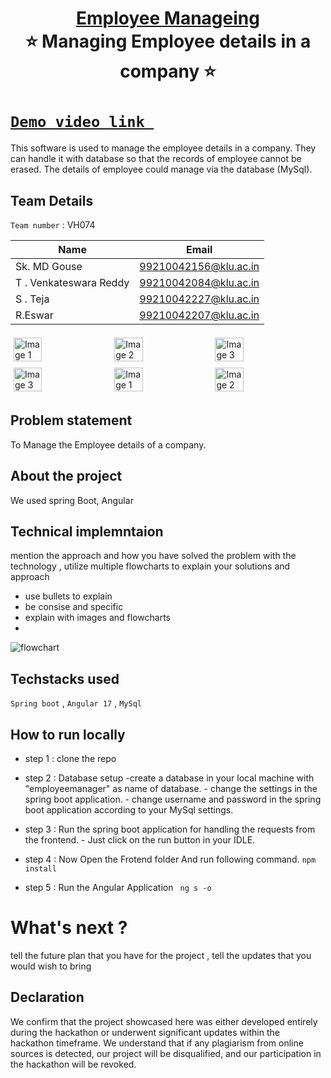 <h1 align="center" style="border-bottom: none">
    <b>
        <a href="https://www.google.com"> Employee Manageing </a><br>
    </b>
    ⭐️ Managing Employee details in a company ⭐️ <br>
</h1>

#   [`Demo video link `]([http://www.google.com](https://drive.google.com/file/d/1FRq5XfiIKZBGdyKjzSF7Ikl-oKADzCZW/view?usp=sharing))
This software is used to manage the employee details in a company. They can handle it with database so that the records of employee cannot be erased.
The details of employee could manage via the database (MySql).
## Team Details
`Team number` : VH074

| Name    | Email           |
|---------|-----------------|
| Sk. MD Gouse | 99210042156@klu.ac.in |
| T . Venkateswara Reddy| 99210042084@klu.ac.in|
| S . Teja | 99210042227@klu.ac.in |
| R.Eswar | 99210042207@klu.ac.in |

<div style="display: flex; flex-wrap: wrap;">
    <img src="" alt="Image 1" style="width: 30%; margin: 5px;">
    <img src="https://encrypted-tbn0.gstatic.com/images?q=tbn:ANd9GcSECH9uhvdGq0EP6QqG8lzAyjz1F-6V5RyMZrjBGmoIbP5diPgG53mWePJ9RlWVbJuVWCo&usqp=CAU" alt="Image 2" style="width: 30%; margin: 5px;">
    <img src="https://encrypted-tbn0.gstatic.com/images?q=tbn:ANd9GcSEwduQ50DEm_tr94tfGWHqAYzzvjb_5oS6ULmejCN2pBlolGfTv8wTwaa64fnt1GThiDc" alt="Image 3" style="width: 30%; margin: 5px;">
    <img src="https://encrypted-tbn0.gstatic.com/images?q=tbn:ANd9GcSEwduQ50DEm_tr94tfGWHqAYzzvjb_5oS6ULmejCN2pBlolGfTv8wTwaa64fnt1GThiDc" alt="Image 3" style="width: 30%; margin: 5px;">
       <img src="https://static.vecteezy.com/system/resources/previews/013/688/865/non_2x/modern-color-and-geometric-banner-design-template-on-the-background-of-the-mobile-phone-mobile-modern-poster-marketing-special-offer-promotion-smartphone-mockup-vector.jpg" alt="Image 1" style="width: 30%; margin: 5px;">
    <img src="https://encrypted-tbn0.gstatic.com/images?q=tbn:ANd9GcSECH9uhvdGq0EP6QqG8lzAyjz1F-6V5RyMZrjBGmoIbP5diPgG53mWePJ9RlWVbJuVWCo&usqp=CAU" alt="Image 2" style="width: 30%; margin: 5px;">
</div>

## Problem statement 
  To Manage the Employee details of a company.
## About the project
  We used spring Boot, Angular

## Technical implemntaion 
mention the approach and how you have solved the problem with the technology , utilize multiple flowcharts to explain your solutions and approach
- use bullets to explain
- be consise and specific
- explain with images and flowcharts
- 
![flowchart](https://encrypted-tbn0.gstatic.com/images?q=tbn:ANd9GcSm5X9E8h0kftXOW2B9jORBskdXF12pFKOX_Q&usqp=CAU)

## Techstacks used 
`Spring boot` , `Angular 17` , `MySql`

## How to run locally  
- step 1 : clone the repo
- step 2 : Database setup
      -create a database in your local machine with "employeemanager" as name of database.
      - change the settings in the spring boot application.
      - change username and password in the spring boot application according to your MySql settings.

- step 3 : Run the spring boot application for handling the requests from the frontend.
          - Just click on the run button in your IDLE.
- step 4 : Now Open the Frotend folder And run following command.
          ```
          npm install
          ```
- step 5 : Run the Angular Application
        ``` ng s -o```


# What's next ?
tell the future plan that you have for the project , tell the updates that you would wish to bring

## Declaration
We confirm that the project showcased here was either developed entirely during the hackathon or underwent significant updates within the hackathon timeframe. We understand that if any plagiarism from online sources is detected, our project will be disqualified, and our participation in the hackathon will be revoked.
